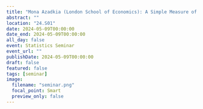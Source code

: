```yaml
---
title: "Mona Azadkia (London School of Economics): A Simple Measure of Conditional Dependence"
abstract: ""
location: "24.S01"
date: 2024-05-09T00:00:00
date_end: 2024-05-09T00:00:00
all_day: false
event: Statistics Seminar
event_url: ""
publishDate: 2024-05-09T00:00:00
draft: false
featured: false
tags: [seminar]
image:
  filename: "seminar.png"
  focal_point: Smart
  preview_only: false
---
```

